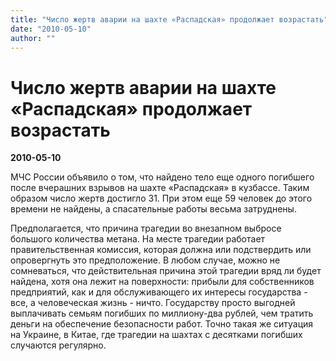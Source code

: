 ```yaml
---
title: "Число жертв аварии на шахте «Распадская» продолжает возрастать"
date: "2010-05-10"
author: ""
---
```


# Число жертв аварии на шахте «Распадская» продолжает возрастать

**2010-05-10** 

МЧС России объявило о том, что найдено тело еще одного погибшего после вчерашних взрывов на шахте «Распадская» в кузбассе. Таким образом число жертв достигло 31. При этом еще 59 человек до этого времени не найдены, а спасательные работы весьма затруднены.

Предполагается, что причина трагедии во внезапном выбросе большого количества метана. На месте трагедии работает правительственная комиссия, которая должна или подствердить или опровергнуть это предположение. В любом случае, можно не сомневаться, что действительная причина этой трагедии вряд ли будет найдена, хотя она лежит на поверхности: прибыли для собственников предприятий, как и для обслуживающего их интересы государства - все, а человеческая жизнь - ничто. Государству просто выгодней выплачивать семьям погибших по миллиону-два рублей, чем тратить деньги на обеспечение безопасности работ. Точно такая же ситуация на Украине, в Китае, где трагедии на шахтах с десятками погибших случаются регулярно.